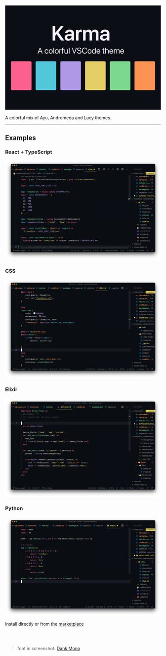 ![Karma — a colorful VSCode theme](./images/karma-card-large.jpg)

A colorful mix of Ayu, Andromeda and Lucy themes.

---

## Examples

### React + TypeScript

![Karma theme screenshot for React](./images/react.webp)

### CSS

![Karma theme screenshot for CSS](./images/css.webp)

### Elixir

![Karma theme screenshot for Elixir](./images/elixir.webp)

### Python

![Karma theme screenshot for Python](./images/python.webp)

Install directly or from the [marketplace](https://marketplace.visualstudio.com/items?itemName=SreetamD.karma)

<br />
<br />

> font in screenshot: [Dank Mono](https://dank.sh)
